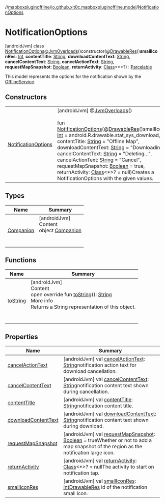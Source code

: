 //[mapboxpluginoffline](../../../index.md)/[io.github.xit0c.mapboxpluginoffline.model](../index.md)/[NotificationOptions](index.md)



# NotificationOptions  
 [androidJvm] class [NotificationOptions](index.md)@[JvmOverloads](https://kotlinlang.org/api/latest/jvm/stdlib/kotlin.jvm/-jvm-overloads/index.html)()constructor(@[DrawableRes](https://developer.android.com/reference/kotlin/androidx/annotation/DrawableRes.html)()**smallIconRes**: [Int](https://kotlinlang.org/api/latest/jvm/stdlib/kotlin/-int/index.html), **contentTitle**: [String](https://kotlinlang.org/api/latest/jvm/stdlib/kotlin/-string/index.html), **downloadContentText**: [String](https://kotlinlang.org/api/latest/jvm/stdlib/kotlin/-string/index.html), **cancelContentText**: [String](https://kotlinlang.org/api/latest/jvm/stdlib/kotlin/-string/index.html), **cancelActionText**: [String](https://kotlinlang.org/api/latest/jvm/stdlib/kotlin/-string/index.html), **requestMapSnapshot**: [Boolean](https://kotlinlang.org/api/latest/jvm/stdlib/kotlin/-boolean/index.html), **returnActivity**: [Class](https://developer.android.com/reference/kotlin/java/lang/Class.html)<*>?) : [Parcelable](https://developer.android.com/reference/kotlin/android/os/Parcelable.html)

This model represents the options for the notification shown by the [OfflineService](../../io.github.xit0c.mapboxpluginoffline/-offline-service/index.md).

   


## Constructors  
  
| | |
|---|---|
| <a name="io.github.xit0c.mapboxpluginoffline.model/NotificationOptions/NotificationOptions/#kotlin.Int#kotlin.String#kotlin.String#kotlin.String#kotlin.String#kotlin.Boolean#java.lang.Class[*]?/PointingToDeclaration/"></a>[NotificationOptions](-notification-options.md)| <a name="io.github.xit0c.mapboxpluginoffline.model/NotificationOptions/NotificationOptions/#kotlin.Int#kotlin.String#kotlin.String#kotlin.String#kotlin.String#kotlin.Boolean#java.lang.Class[*]?/PointingToDeclaration/"></a> [androidJvm] @[JvmOverloads](https://kotlinlang.org/api/latest/jvm/stdlib/kotlin.jvm/-jvm-overloads/index.html)()  <br>  <br>fun [NotificationOptions](-notification-options.md)(@[DrawableRes](https://developer.android.com/reference/kotlin/androidx/annotation/DrawableRes.html)()smallIconRes: [Int](https://kotlinlang.org/api/latest/jvm/stdlib/kotlin/-int/index.html) = android.R.drawable.stat_sys_download, contentTitle: [String](https://kotlinlang.org/api/latest/jvm/stdlib/kotlin/-string/index.html) = "Offline Map", downloadContentText: [String](https://kotlinlang.org/api/latest/jvm/stdlib/kotlin/-string/index.html) = "Downloading…", cancelContentText: [String](https://kotlinlang.org/api/latest/jvm/stdlib/kotlin/-string/index.html) = "Deleting…", cancelActionText: [String](https://kotlinlang.org/api/latest/jvm/stdlib/kotlin/-string/index.html) = "Cancel", requestMapSnapshot: [Boolean](https://kotlinlang.org/api/latest/jvm/stdlib/kotlin/-boolean/index.html) = true, returnActivity: [Class](https://developer.android.com/reference/kotlin/java/lang/Class.html)<*>? = null)Creates a NotificationOptions with the given values.   <br>|


## Types  
  
|  Name |  Summary | 
|---|---|
| <a name="io.github.xit0c.mapboxpluginoffline.model/NotificationOptions.Companion///PointingToDeclaration/"></a>[Companion](-companion/index.md)| <a name="io.github.xit0c.mapboxpluginoffline.model/NotificationOptions.Companion///PointingToDeclaration/"></a>[androidJvm]  <br>Content  <br>object [Companion](-companion/index.md)  <br><br><br>|


## Functions  
  
|  Name |  Summary | 
|---|---|
| <a name="io.github.xit0c.mapboxpluginoffline.model/NotificationOptions/toString/#/PointingToDeclaration/"></a>[toString](to-string.md)| <a name="io.github.xit0c.mapboxpluginoffline.model/NotificationOptions/toString/#/PointingToDeclaration/"></a>[androidJvm]  <br>Content  <br>open override fun [toString](to-string.md)(): [String](https://kotlinlang.org/api/latest/jvm/stdlib/kotlin/-string/index.html)  <br>More info  <br>Returns a String representation of this object.  <br><br><br>|


## Properties  
  
|  Name |  Summary | 
|---|---|
| <a name="io.github.xit0c.mapboxpluginoffline.model/NotificationOptions/cancelActionText/#/PointingToDeclaration/"></a>[cancelActionText](cancel-action-text.md)| <a name="io.github.xit0c.mapboxpluginoffline.model/NotificationOptions/cancelActionText/#/PointingToDeclaration/"></a> [androidJvm] val [cancelActionText](cancel-action-text.md): [String](https://kotlinlang.org/api/latest/jvm/stdlib/kotlin/-string/index.html)notification action text for download cancellation.   <br>|
| <a name="io.github.xit0c.mapboxpluginoffline.model/NotificationOptions/cancelContentText/#/PointingToDeclaration/"></a>[cancelContentText](cancel-content-text.md)| <a name="io.github.xit0c.mapboxpluginoffline.model/NotificationOptions/cancelContentText/#/PointingToDeclaration/"></a> [androidJvm] val [cancelContentText](cancel-content-text.md): [String](https://kotlinlang.org/api/latest/jvm/stdlib/kotlin/-string/index.html)notification content text shown during cancellation.   <br>|
| <a name="io.github.xit0c.mapboxpluginoffline.model/NotificationOptions/contentTitle/#/PointingToDeclaration/"></a>[contentTitle](content-title.md)| <a name="io.github.xit0c.mapboxpluginoffline.model/NotificationOptions/contentTitle/#/PointingToDeclaration/"></a> [androidJvm] val [contentTitle](content-title.md): [String](https://kotlinlang.org/api/latest/jvm/stdlib/kotlin/-string/index.html)notification content title.   <br>|
| <a name="io.github.xit0c.mapboxpluginoffline.model/NotificationOptions/downloadContentText/#/PointingToDeclaration/"></a>[downloadContentText](download-content-text.md)| <a name="io.github.xit0c.mapboxpluginoffline.model/NotificationOptions/downloadContentText/#/PointingToDeclaration/"></a> [androidJvm] val [downloadContentText](download-content-text.md): [String](https://kotlinlang.org/api/latest/jvm/stdlib/kotlin/-string/index.html)notification content text shown during download.   <br>|
| <a name="io.github.xit0c.mapboxpluginoffline.model/NotificationOptions/requestMapSnapshot/#/PointingToDeclaration/"></a>[requestMapSnapshot](request-map-snapshot.md)| <a name="io.github.xit0c.mapboxpluginoffline.model/NotificationOptions/requestMapSnapshot/#/PointingToDeclaration/"></a> [androidJvm] val [requestMapSnapshot](request-map-snapshot.md): [Boolean](https://kotlinlang.org/api/latest/jvm/stdlib/kotlin/-boolean/index.html) = trueWhether or not to add a map snapshot of the region as the notification large icon.   <br>|
| <a name="io.github.xit0c.mapboxpluginoffline.model/NotificationOptions/returnActivity/#/PointingToDeclaration/"></a>[returnActivity](return-activity.md)| <a name="io.github.xit0c.mapboxpluginoffline.model/NotificationOptions/returnActivity/#/PointingToDeclaration/"></a> [androidJvm] val [returnActivity](return-activity.md): [Class](https://developer.android.com/reference/kotlin/java/lang/Class.html)<*>? = nullThe activity to start on notification tap.   <br>|
| <a name="io.github.xit0c.mapboxpluginoffline.model/NotificationOptions/smallIconRes/#/PointingToDeclaration/"></a>[smallIconRes](small-icon-res.md)| <a name="io.github.xit0c.mapboxpluginoffline.model/NotificationOptions/smallIconRes/#/PointingToDeclaration/"></a> [androidJvm] val [smallIconRes](small-icon-res.md): [Int](https://kotlinlang.org/api/latest/jvm/stdlib/kotlin/-int/index.html)[DrawableRes](https://developer.android.com/reference/kotlin/androidx/annotation/DrawableRes.html) id of the notification small icon.   <br>|

